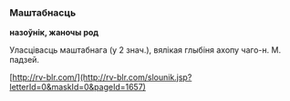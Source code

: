 ### Маштабнасць
**назоўнік, жаночы род**

Уласцівасць маштабнага (у 2 знач.), вялікая глыбіня ахопу чаго-н. М. падзей.

<a rel="author">[http://rv-blr.com/](http://rv-blr.com/slounik.jsp?letterId=0&maskId=0&pageId=1657)</a>

